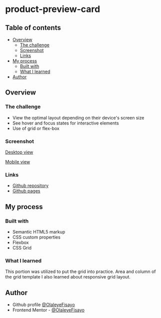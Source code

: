 # product-preview-card


## Table of contents

- [Overview](#overview)
  - [The challenge](#the-challenge)
  - [Screenshot](#screenshot)
  - [Links](#links)
- [My process](#my-process)
  - [Built with](#built-with)
  - [What I learned](#what-i-learned)
- [Author](#author)



## Overview

### The challenge

- View the optimal layout depending on their device's screen size
- See hover and focus states for interactive elements
- Use of grid or flex-box

### Screenshot

[Desktop view](images\desktop_view.png)


[Mobile view](images\mobile-view.png)


### Links

- [Github repository](https://github.com/OlaleyeFisayo/product-preview-card)
- [Github pages](https://olaleyefisayo.github.io/product-preview-card/)

## My process

### Built with

- Semantic HTML5 markup
- CSS custom properties
- Flexbox
- CSS Grid

### What I learned

This portion was utilized to put the grid into practice. Area and column of the grid template I also learned about responsive grid layout.

## Author

- Github profile [@OlaleyeFisayo](https://github.com/OlaleyeFisayo)
- Frontend Mentor - [@OlaleyeFisayo](https://www.frontendmentor.io/profile/OlaleyeFisayo)